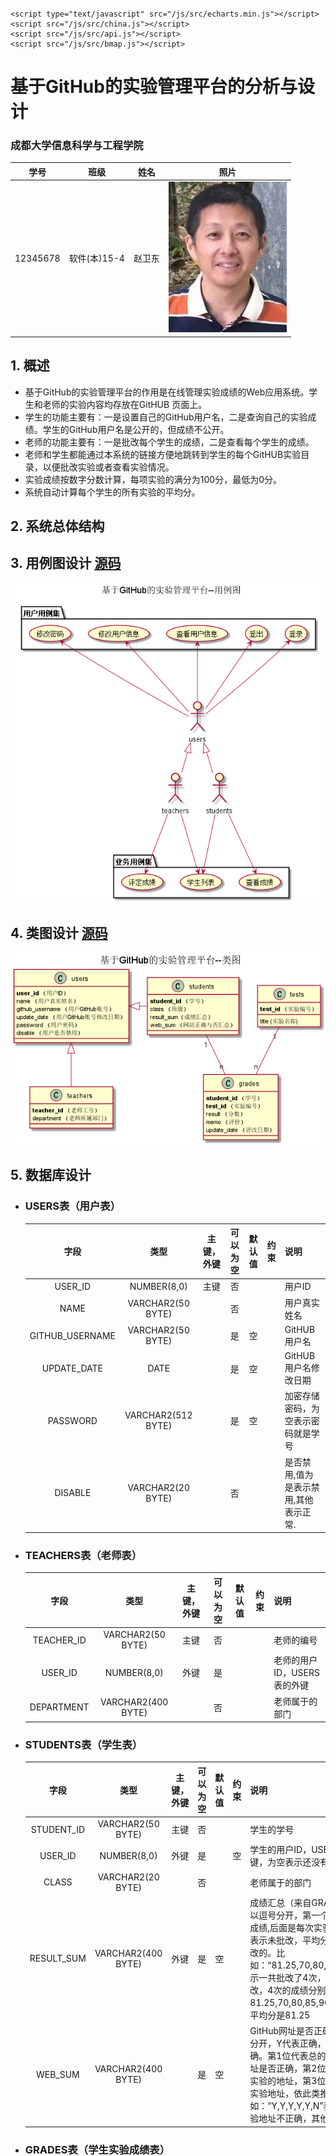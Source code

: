 ﻿<!-- markdownlint-disable MD033-->
<!-- 禁止MD033类型的警告 https://www.npmjs.com/package/markdownlint -->

<div id="map-wrap" style="height: 500px;width:800px;"></div>

    <script type="text/javascript" src="/js/src/echarts.min.js"></script>
    <script src="/js/src/china.js"></script>
    <script src="/js/src/api.js"></script>
    <script src="/js/src/bmap.js"></script>

<script>
var bmapChart=echarts.init(document.getElementById("map-wrap"));var data=[{name:"上海",value:299},{name:"厦门",value:245},{name:"丰城",value:120},{name:"南昌",value:160},{name:"张家界",value:128},{name:"长沙",value:75},{name:"杭州",value:90},{name:"福州",value:90},{name:"深圳",value:90},{name:"武汉",value:73}];var geoCoordMap={"厦门":[118.105,24.443],"上海":[121.399,31.321],"丰城":[115.801,28.201],"南昌":[115.856,28.691],"张家界":[110.489,29.118],"福州":[119.3,26.08],"长沙":[113,28.21],"杭州":[120.16,30.28],"深圳":[114.06,22.55],"武汉":[114.31,30.52]};var convertData=function(data){var res=[];for(var i=0;i<data.length;i++){var geoCoord=geoCoordMap[data[i].name];if(geoCoord){res.push({name:data[i].name,value:geoCoord.concat(data[i].value)})}}return res};option={title:{text:"我们的足迹 - Our footprints",subtext:"一步一个脚印，让时光见证",sublink:"#",left:"center"},tooltip:{trigger:"item"},bmap:{center:[106.320439,32.58783],zoom:5,roam:true,mapStyle:{styleJson:[{"featureType":"water","elementType":"all","stylers":{"color":"#d1d1d1"}},{"featureType":"land","elementType":"all","stylers":{"color":"#f3f3f3"}},{"featureType":"railway","elementType":"all","stylers":{"visibility":"off"}},{"featureType":"highway","elementType":"all","stylers":{"color":"#fdfdfd"}},{"featureType":"highway","elementType":"labels","stylers":{"visibility":"off"}},{"featureType":"arterial","elementType":"geometry","stylers":{"color":"#fefefe"}},{"featureType":"arterial","elementType":"geometry.fill","stylers":{"color":"#fefefe"}},{"featureType":"poi","elementType":"all","stylers":{"visibility":"off"}},{"featureType":"green","elementType":"all","stylers":{"visibility":"off"}},{"featureType":"subway","elementType":"all","stylers":{"visibility":"off"}},{"featureType":"manmade","elementType":"all","stylers":{"color":"#d1d1d1"}},{"featureType":"local","elementType":"all","stylers":{"color":"#d1d1d1"}},{"featureType":"arterial","elementType":"labels","stylers":{"visibility":"off"}},{"featureType":"boundary","elementType":"all","stylers":{"color":"#fefefe"}},{"featureType":"building","elementType":"all","stylers":{"color":"#d1d1d1"}},{"featureType":"label","elementType":"labels.text.fill","stylers":{"color":"#999999"}}]}},series:[{name:"footmark",type:"scatter",coordinateSystem:"bmap",data:convertData(data),symbolSize:function(val){return val[2]/10},label:{normal:{formatter:"{b}",position:"right",show:false},emphasis:{show:true}},itemStyle:{normal:{color:"#60C0DD"}}},{name:"I miss you",type:"effectScatter",coordinateSystem:"bmap",data:convertData(data.sort(function(a,b){return b.value-a.value}).slice(0,2)),symbolSize:function(val){return val[2]/10},showEffectOn:"render",rippleEffect:{brushType:"stroke"},hoverAnimation:true,label:{normal:{formatter:"{b}",position:"right",show:true}},itemStyle:{normal:{color:"purple",shadowBlur:10,shadowColor:"#333"}},zlevel:1}]};bmapChart.setOption(option);
    </script>

# 基于GitHub的实验管理平台的分析与设计

### 成都大学信息科学与工程学院

|学号|班级|姓名|照片|
|:-------:|:-------------: | :----------:|:---:|
|12345678|软件(本)15-4|赵卫东|![flow1](../../../myself.jpg)|

## 1. 概述
- 基于GitHub的实验管理平台的作用是在线管理实验成绩的Web应用系统。学生和老师的实验内容均存放在GitHUB
页面上。
- 学生的功能主要有：一是设置自己的GitHub用户名，二是查询自己的实验成绩。学生的GitHub用户名是公开的，但成绩不公开。
- 老师的功能主要有：一是批改每个学生的成绩，二是查看每个学生的成绩。
- 老师和学生都能通过本系统的链接方便地跳转到学生的每个GitHUB实验目录，以便批改实验或者查看实验情况。
- 实验成绩按数字分数计算，每项实验的满分为100分，最低为0分。
- 系统自动计算每个学生的所有实验的平均分。
    
## 2. 系统总体结构
<script type="text/javascript">  
    var canvas=document.getElementById("canvas");  
    var ctx=canvas.getContext("2d");  
    //绘制  
    ctx.fillStyle="#ff00000";  
    ctx.strokeStyle="#0000ff";  
    ctx.lineWidth=3;  
    ctx.rect(20,20,240,240);  
    ctx.fill();//填充  
    ctx.stroke();//绘制边框  
</script>  
    
## 3. 用例图设计 [源码](./src/UseCase.puml)
![](./UseCase.png)

## 4. 类图设计 [源码](./src/class.puml)
![](./class.png)

## 5. 数据库设计
     
- ### USERS表（用户表）

    |字段|类型|主键，外键|可以为空|默认值|约束|说明|
    |:-------:|:-------------:|:------:|:----:|:---:|:----:|:----------|
    |USER_ID|NUMBER(8,0)|主键|否| | | 用户ID|
    |NAME|VARCHAR2(50 BYTE)| |否| | | 用户真实姓名|
    |GITHUB_USERNAME|VARCHAR2(50 BYTE)| |是|空| | GitHUB用户名|
    |UPDATE_DATE|DATE| |是|空| | GitHUB用户名修改日期|
    |PASSWORD|VARCHAR2(512 BYTE)| |是|空| | 加密存储密码，为空表示密码就是学号|
    |DISABLE|VARCHAR2(20 BYTE)| |否| | |是否禁用,值为是表示禁用,其他表示正常.|

- ### TEACHERS表（老师表）

    |字段|类型|主键，外键|可以为空|默认值|约束|说明|
    |:-------:|:-------------:|:------:|:----:|:---:|:----:|:----------|
    |TEACHER_ID|VARCHAR2(50 BYTE)|主键|否| | | 老师的编号|
    |USER_ID|NUMBER(8,0)|外键|是| | | 老师的用户ID，USERS表的外键|
    |DEPARTMENT|VARCHAR2(400 BYTE)| |否| | | 老师属于的部门|

- ### STUDENTS表（学生表）

    |字段|类型|主键，外键|可以为空|默认值|约束|说明|
    |:-------:|:-------------:|:------:|:----:|:---:|:----:|:----------|
    |STUDENT_ID|VARCHAR2(50 BYTE)|主键|否| | | 学生的学号|
    |USER_ID|NUMBER(8,0)|外键|是| |空| 学生的用户ID，USERS表的外键，为空表示还没有建立用户|
    |CLASS|VARCHAR2(20 BYTE)| |否| | | 老师属于的部门|
    |RESULT_SUM|VARCHAR2(400 BYTE)|外键|是|空| | 成绩汇总（来自GRADES表），以逗号分开，第一个成绩是平均成绩,后面是每次实验的成绩，N表示未批改，平均分只计算已批改的。比如：“81.25,70,80,85,90,N”表示一共批改了4次，第5次未批改，4次的成绩分别是81.25,70,80,85,90,N，4次的平均分是81.25|
    |WEB_SUM|VARCHAR2(400 BYTE)| |是|空| | GitHub网址是否正确，用逗号分开，Y代表正确，N代表不正确。第1位代表总的GitHUB地址是否正确，第2位表示第1次实验的地址，第3位表示第2位实验地址，依此类推。比如：“Y,Y,Y,Y,Y,N”表示第5次实验地址不正确，其他地址正确|
 
- ### GRADES表（学生实验成绩表）

    |字段|类型|主键，外键|可以为空|默认值|约束|说明|
    |:-------:|:-------------:|:------:|:----:|:---:|:----:|:----------|
    |STUDENT_ID|VARCHAR2(50 BYTE)|联合主键1，外键|否| | | 学生的学号，STUDENTS表外键|
    |TEST_ID|NUMBER(6,0)|联合主键2，外键|否| | | 实验编号，TESTS表的外键|
    |RESULT|NUMBER|主键|是|空| 取值0-100| 分数，这个值为空表示没有批改|
    |MEMO|VARCHAR2(400 BYTE)| |是|空| | 老师对实验的评语|
    |UPDATE_DATE|DATE| |是|空| |老师批改实验的日期，为空表示未批改|

- ### TESTS表（实验项目表）

    |字段|类型|主键，外键|可以为空|默认值|约束|说明|
    |:-------:|:-------------:|:------:|:----:|:---:|:----:|:----------|
    |TEST_ID|NUMBER(6,0)|主键|否| | | 实验编号|
    |TITLE|VARCHAR2(100 BYTE)| |否| | | 实验名称|

## 6. 用例及界面详细设计
    
   - ### [“学生列表”用例](./用例_学生列表.md)
   - ### [“查看成绩”用例](./用例_查看成绩.md)
   - ### [“评定成绩”用例](./用例_评定成绩.md)

## 7. 参考文献
- 绘制方法参考[PlantUML标准](http://plantuml.com)
- Markdown格式参考：https://www.jianshu.com/p/b03a8d7b1719